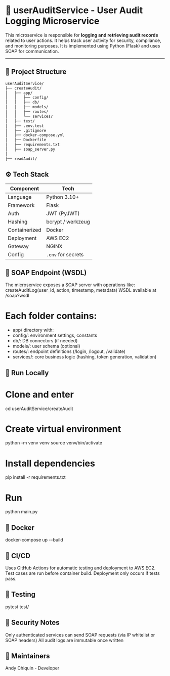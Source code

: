 # 🧾 userAuditService - User Audit Logging Microservice

This microservice is responsible for **logging and retrieving audit records** related to user actions. It helps track user activity for security, compliance, and monitoring purposes. It is implemented using Python (Flask) and uses SOAP for communication.

---

## 📁 Project Structure

```bash
userAuditService/
├── createAudit/
│   ├── app/
│   │   ├── config/       
│   │   ├── db/           
│   │   ├── models/       
│   │   ├── routes/       
│   │   └── services/     
│   ├── test/            
│   ├── .env.test        
│   ├── .gitignore
│   ├── docker-compose.yml
│   ├── Dockerfile
│   ├── requirements.txt  
│   ├── soap_server.py   
│
├── readAudit/         


```
## ⚙️ Tech Stack
| Component     | Tech               |
| ------------- | ------------------ |
| Language      | Python 3.10+       |
| Framework     | Flask              |
| Auth          | JWT (PyJWT)        |
| Hashing       | bcrypt / werkzeug  |
| Containerized | Docker             |
| Deployment    | AWS EC2            |
| Gateway       | NGINX              |
| Config        | `.env` for secrets |

## 🧼 SOAP Endpoint (WSDL)
The microservice exposes a SOAP server with operations like:
createAuditLog(user_id, action, timestamp, metadata)
WSDL available at /soap?wsdl


# Each folder contains:

- app/ directory with:
- config/: environment settings, constants
- db/: DB connectors (if needed)
- models/: user schema (optional)
- routes/: endpoint definitions (/login, /logout, /validate)
- services/: core business logic (hashing, token generation, validation)


## 🚀 Run Locally
# Clone and enter
cd userAuditService/createAudit

# Create virtual environment
python -m venv venv
source venv/bin/activate

# Install dependencies
pip install -r requirements.txt

# Run
python main.py

## 🐳 Docker
docker-compose up --build

## 🔄 CI/CD
Uses GitHub Actions for automatic testing and deployment to AWS EC2.
Test cases are run before container build.
Deployment only occurs if tests pass.

## 🧪 Testing
pytest test/

## 🔐 Security Notes
Only authenticated services can send SOAP requests (via IP whitelist or SOAP headers)
All audit logs are immutable once written

## 🧠 Maintainers
Andy Chiquin - Developer 

